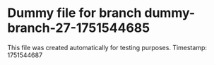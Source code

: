 # Dummy file for branch dummy-branch-27-1751544685

This file was created automatically for testing purposes.
Timestamp: 1751544687